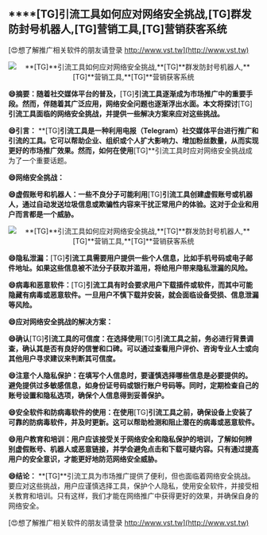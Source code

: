 ## ****[TG]**引流工具如何应对网络安全挑战,**[TG]**群发防封号机器人,**[TG]**营销工具,**[TG]**营销获客系统**

[😍想了解推广相关软件的朋友请登录 http://www.vst.tw](http://www.vst.tw)

 <center><img src="https://vst.tw/MP4/tuiguang/png/6.png" alt="**[TG]**引流工具如何应对网络安全挑战,**[TG]**群发防封号机器人,**[TG]**营销工具,**[TG]**营销获客系统"></center>

**😄摘要：随着社交媒体平台的普及，**[TG]**引流工具逐渐成为市场推广中的重要手段。然而，伴随着其广泛应用，网络安全问题也逐渐浮出水面。本文将探讨**[TG]**引流工具面临的网络安全挑战，并提供一些解决方案来应对这些挑战。**

**😄引言：**
**[TG]**引流工具是一种利用电报（Telegram）社交媒体平台进行推广和引流的工具。它可以帮助企业、组织或个人扩大影响力、增加粉丝数量，从而实现更好的市场推广效果。然而，如何在使用**[TG]**引流工具时应对网络安全挑战成为了一个重要话题。

**😄网络安全挑战：**

**😄虚假账号和机器人：一些不良分子可能利用**[TG]**引流工具创建虚假账号或机器人，通过自动发送垃圾信息或欺骗性内容来干扰正常用户的体验。这对于企业和用户而言都是一个威胁。**

 <center><img src="https://vst.tw/MP4/tuiguang/png/1.png" alt="**[TG]**引流工具如何应对网络安全挑战,**[TG]**群发防封号机器人,**[TG]**营销工具,**[TG]**营销获客系统"></center>

**😄隐私泄漏：**[TG]**引流工具需要用户提供一些个人信息，比如手机号码或电子邮件地址。如果这些信息被不法分子获取并滥用，将给用户带来隐私泄漏的风险。**

**😄病毒和恶意软件：**[TG]**引流工具有时会要求用户下载插件或软件，而其中可能隐藏有病毒或恶意软件。一旦用户不慎下载并安装，就会面临设备受损、信息泄漏等风险。**

**😄应对网络安全挑战的解决方案：**

**😄确认**[TG]**引流工具的可信度：在选择使用**[TG]**引流工具之前，务必进行背景调查，确认其是否有良好的信誉和口碑。可以通过查看用户评价、咨询专业人士或向其他用户寻求建议来判断其可信度。**

**😄注意个人隐私保护：在填写个人信息时，要谨慎选择哪些信息是必要提供的。避免提供过多敏感信息，如身份证号码或银行账户号码等。同时，定期检查自己的账号设置和隐私选项，确保个人信息得到妥善保护。**

**😄安全软件和防病毒软件的使用：在使用**[TG]**引流工具之前，确保设备上安装了可靠的防病毒软件，并及时更新。这可以帮助检测和阻止潜在的病毒或恶意软件。**

**😄用户教育和培训：用户应该接受关于网络安全和隐私保护的培训，了解如何辨别虚假账号、机器人或恶意链接，并学会避免点击和下载可疑内容。只有通过提高用户的安全意识，才能更好地防范网络安全威胁。**

**😄结论：**
**[TG]**引流工具为市场推广提供了便利，但也面临着网络安全挑战。要应对这些挑战，用户应谨慎选择工具，保护个人隐私，使用安全软件，并接受相关教育和培训。只有这样，我们才能在网络推广中获得更好的效果，并确保自身的网络安全。

[😍想了解推广相关软件的朋友请登录 http://www.vst.tw](http://www.vst.tw)



